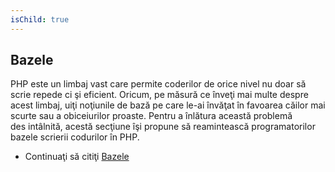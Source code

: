 ```yaml
---
isChild: true
---
```


## Bazele

PHP este un limbaj vast care permite coderilor de orice nivel nu doar să scrie repede ci şi eficient. 
Oricum, pe măsură ce înveţi mai multe despre acest limbaj, uiţi noţiunile de bază pe care le-ai învăţat în favoarea căilor mai scurte sau a obiceiurilor proaste. Pentru a înlătura această problemă des intâlnită, acestă secţiune îşi propune să reamintească programatorilor bazele scrierii codurilor în PHP. 

* Continuaţi să citiţi [Bazele](/pages/The-Basics.html)